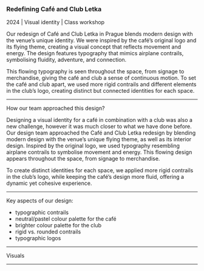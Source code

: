 ### Redefining Café and Club Letka
2024 | Visual identity | Class workshop

Our redesign of Café and Club Letka in Prague blends modern design with the venue’s unique identity. We were inspired by the café’s original logo and its flying theme, creating a visual concept that reflects movement and energy. The design features typography that mimics airplane contrails, symbolising fluidity, adventure, and connection.

This flowing typography is seen throughout the space, from signage to merchandise, giving the café and club a sense of continuous motion. To set the café and club apart, we used more rigid contrails and different elements in the club’s logo, creating distinct but connected identities for each space.

---

How our team approached this design? 

Designing a visual identity for a café in combination with a club was also a new challenge, however it was much closer to what we have done before. Our design team approached the Café and Club Letka redesign by blending modern design with the venue’s unique flying theme, as well as its interior design. Inspired by the original logo, we used typography resembling airplane contrails to symbolise movement and energy. This flowing design appears throughout the space, from signage to merchandise.

To create distinct identities for each space, we applied more rigid contrails in the club’s logo, while keeping the café’s design more fluid, offering a dynamic yet cohesive experience.

---

Key aspects of our design: 

- typographic contrails
- neutral/pastel colour palette for the café
- brighter colour palette for the club
- rigid vs. rounded contrails
- typographic logos

---

Visuals

---

